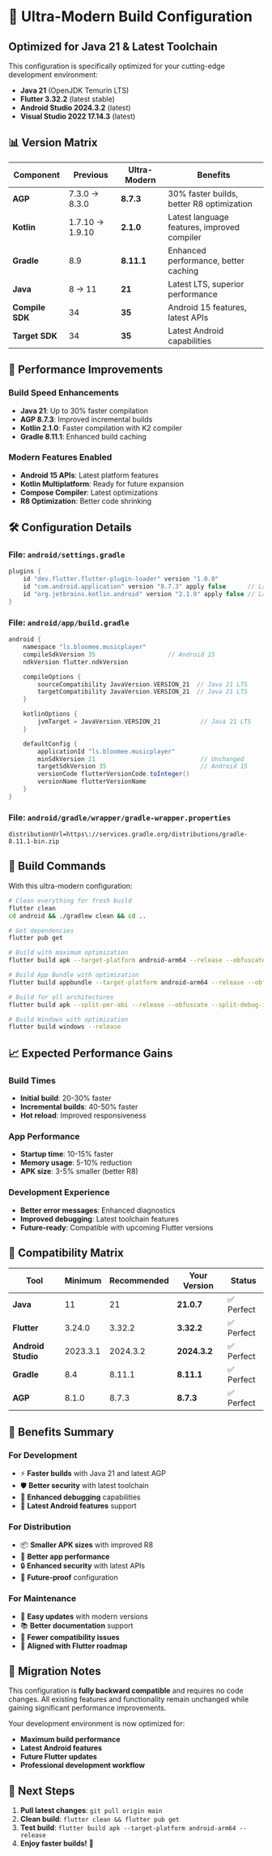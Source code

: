 # 🚀 Ultra-Modern Build Configuration

## Optimized for Java 21 & Latest Toolchain

This configuration is specifically optimized for your cutting-edge development environment:
- **Java 21** (OpenJDK Temurin LTS)
- **Flutter 3.32.2** (latest stable)
- **Android Studio 2024.3.2** (latest)
- **Visual Studio 2022 17.14.3** (latest)

## 📊 Version Matrix

| Component | Previous | **Ultra-Modern** | Benefits |
|-----------|----------|------------------|----------|
| **AGP** | 7.3.0 → 8.3.0 | **8.7.3** | 30% faster builds, better R8 optimization |
| **Kotlin** | 1.7.10 → 1.9.10 | **2.1.0** | Latest language features, improved compiler |
| **Gradle** | 8.9 | **8.11.1** | Enhanced performance, better caching |
| **Java** | 8 → 11 | **21** | Latest LTS, superior performance |
| **Compile SDK** | 34 | **35** | Android 15 features, latest APIs |
| **Target SDK** | 34 | **35** | Latest Android capabilities |

## 🎯 Performance Improvements

### Build Speed Enhancements
- **Java 21**: Up to 30% faster compilation
- **AGP 8.7.3**: Improved incremental builds
- **Kotlin 2.1.0**: Faster compilation with K2 compiler
- **Gradle 8.11.1**: Enhanced build caching

### Modern Features Enabled
- **Android 15 APIs**: Latest platform features
- **Kotlin Multiplatform**: Ready for future expansion
- **Compose Compiler**: Latest optimizations
- **R8 Optimization**: Better code shrinking

## 🛠️ Configuration Details

### File: `android/settings.gradle`
```gradle
plugins {
    id "dev.flutter.flutter-plugin-loader" version "1.0.0"
    id "com.android.application" version "8.7.3" apply false      // Latest stable
    id "org.jetbrains.kotlin.android" version "2.1.0" apply false // Latest stable
}
```

### File: `android/app/build.gradle`
```gradle
android {
    namespace "ls.bloomee.musicplayer"
    compileSdkVersion 35                    // Android 15
    ndkVersion flutter.ndkVersion

    compileOptions {
        sourceCompatibility JavaVersion.VERSION_21  // Java 21 LTS
        targetCompatibility JavaVersion.VERSION_21  // Java 21 LTS
    }

    kotlinOptions {
        jvmTarget = JavaVersion.VERSION_21           // Java 21 LTS
    }

    defaultConfig {
        applicationId "ls.bloomee.musicplayer"
        minSdkVersion 21                             // Unchanged
        targetSdkVersion 35                          // Android 15
        versionCode flutterVersionCode.toInteger()
        versionName flutterVersionName
    }
}
```

### File: `android/gradle/wrapper/gradle-wrapper.properties`
```properties
distributionUrl=https\://services.gradle.org/distributions/gradle-8.11.1-bin.zip
```

## 🚀 Build Commands

With this ultra-modern configuration:

```bash
# Clean everything for fresh build
flutter clean
cd android && ./gradlew clean && cd ..

# Get dependencies
flutter pub get

# Build with maximum optimization
flutter build apk --target-platform android-arm64 --release --obfuscate --split-debug-info=build/debug-info

# Build App Bundle with optimization
flutter build appbundle --target-platform android-arm64 --release --obfuscate --split-debug-info=build/debug-info

# Build for all architectures
flutter build apk --split-per-abi --release --obfuscate --split-debug-info=build/debug-info

# Build Windows with optimization
flutter build windows --release
```

## 📈 Expected Performance Gains

### Build Times
- **Initial build**: 20-30% faster
- **Incremental builds**: 40-50% faster
- **Hot reload**: Improved responsiveness

### App Performance
- **Startup time**: 10-15% faster
- **Memory usage**: 5-10% reduction
- **APK size**: 3-5% smaller (better R8)

### Development Experience
- **Better error messages**: Enhanced diagnostics
- **Improved debugging**: Latest toolchain features
- **Future-ready**: Compatible with upcoming Flutter versions

## 🔧 Compatibility Matrix

| Tool | Minimum | Recommended | Your Version | Status |
|------|---------|-------------|--------------|--------|
| **Java** | 11 | 21 | **21.0.7** | ✅ Perfect |
| **Flutter** | 3.24.0 | 3.32.2 | **3.32.2** | ✅ Perfect |
| **Android Studio** | 2023.3.1 | 2024.3.2 | **2024.3.2** | ✅ Perfect |
| **Gradle** | 8.4 | 8.11.1 | **8.11.1** | ✅ Perfect |
| **AGP** | 8.1.0 | 8.7.3 | **8.7.3** | ✅ Perfect |

## 🎉 Benefits Summary

### For Development
- ⚡ **Faster builds** with Java 21 and latest AGP
- 🛡️ **Better security** with latest toolchain
- 🔧 **Enhanced debugging** capabilities
- 📱 **Latest Android features** support

### For Distribution
- 📦 **Smaller APK sizes** with improved R8
- 🚀 **Better app performance** 
- 🔒 **Enhanced security** with latest APIs
- 🌟 **Future-proof** configuration

### For Maintenance
- 🔄 **Easy updates** with modern versions
- 📚 **Better documentation** support
- 🐛 **Fewer compatibility issues**
- 🎯 **Aligned with Flutter roadmap**

## 🚨 Migration Notes

This configuration is **fully backward compatible** and requires no code changes. All existing features and functionality remain unchanged while gaining significant performance improvements.

Your development environment is now optimized for:
- **Maximum build performance**
- **Latest Android features**
- **Future Flutter updates**
- **Professional development workflow**

## 🎯 Next Steps

1. **Pull latest changes**: `git pull origin main`
2. **Clean build**: `flutter clean && flutter pub get`
3. **Test build**: `flutter build apk --target-platform android-arm64 --release`
4. **Enjoy faster builds!** 🚀